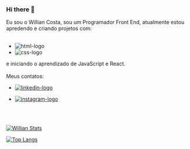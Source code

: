 ### Hi there :pencil:

Eu sou o Willian Costa, sou um Programador Front End, atualmente estou apredendo e criando projetos com:
<br>
<br>
 - <img src="https://img.shields.io/badge/HTML5-E34F26?style=for-the-badge&logo=html5&logoColor=white" alt="html-logo"/>
- <img src="https://img.shields.io/badge/CSS3-1572B6?style=for-the-badge&logo=css3&logoColor=white" alt="css-logo"/>

e iniciando o aprendizado de JavaScript e React.
<br>
<br>
 Meus contatos:
 - <a href="https://www.linkedin.com/in/willian-costa-44a5701b5/"><img src="https://img.shields.io/badge/LinkedIn-0077B5?style=for-the-badge&logo=linkedin&logoColor=white" alt="linkedin-logo"> <a/>

 - <a href="https://www.instagram.com/williann_sc/"> <img src="https://img.shields.io/badge/Instagram-E4405F?style=for-the-badge&logo=instagram&logoColor=white" alt="instagram-logo"> <a/>

<br>
<br>

[![Willian Stats](https://github-readme-stats.vercel.app/api?username=Williancosta98)](https://github.com/anuraghazra/github-readme-stats)

[![Top Langs](https://github-readme-stats.vercel.app/api/top-langs/?username=Williancosta98)](https://github.com/anuraghazra/github-readme-stats)

